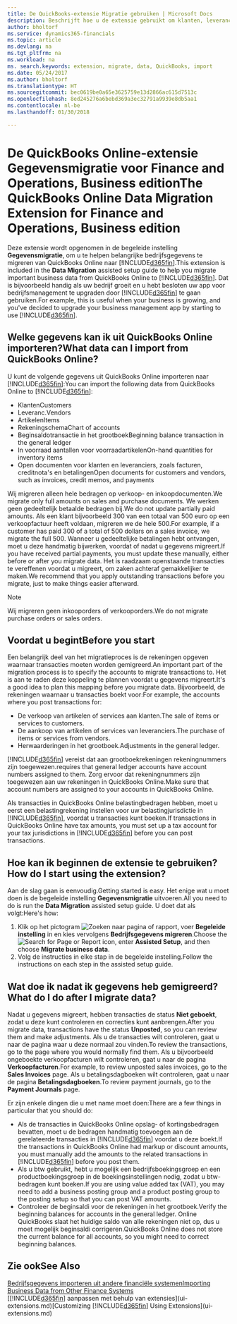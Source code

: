 ```yaml
---
title: De QuickBooks-extensie Migratie gebruiken | Microsoft Docs
description: Beschrijft hoe u de extensie gebruikt om klanten, leveranciers, artikelen en rekeningen van QuickBooks Online naar Finance and Operations, Business edition te migreren.
author: bholtorf
ms.service: dynamics365-financials
ms.topic: article
ms.devlang: na
ms.tgt_pltfrm: na
ms.workload: na
ms. search.keywords: extension, migrate, data, QuickBooks, import
ms.date: 05/24/2017
ms.author: bholtorf
ms.translationtype: HT
ms.sourcegitcommit: bec0619be0a65e3625759e13d2866ac615d7513c
ms.openlocfilehash: 8ed245276a6bebd369a3ec32791a9939e8db5aa1
ms.contentlocale: nl-be
ms.lasthandoff: 01/30/2018

---
```


# <a name="the-quickbooks-online-data-migration-extension-for-finance-and-operations-business-edition"></a><span data-ttu-id="83252-103">De QuickBooks Online-extensie Gegevensmigratie voor Finance and Operations, Business edition</span><span class="sxs-lookup"><span data-stu-id="83252-103">The QuickBooks Online Data Migration Extension for Finance and Operations, Business edition</span></span>
<span data-ttu-id="83252-104">Deze extensie wordt opgenomen in de begeleide instelling **Gegevensmigratie**, om u te helpen belangrijke bedrijfsgegevens te migreren van QuickBooks Online naar [!INCLUDE[d365fin](includes/d365fin_md.md)].</span><span class="sxs-lookup"><span data-stu-id="83252-104">This extension is included in the **Data Migration** assisted setup guide to help you migrate important business data from QuickBooks Online to [!INCLUDE[d365fin](includes/d365fin_md.md)].</span></span> <span data-ttu-id="83252-105">Dat is bijvoorbeeld handig als uw bedrijf groeit en u hebt besloten uw app voor bedrijfsmanagement te upgraden door [!INCLUDE[d365fin](includes/d365fin_md.md)] te gaan gebruiken.</span><span class="sxs-lookup"><span data-stu-id="83252-105">For example, this is useful when your business is growing, and you've decided to upgrade your business management app by starting to use [!INCLUDE[d365fin](includes/d365fin_md.md)].</span></span>

## <a name="what-data-can-i-import-from-quickbooks-online"></a><span data-ttu-id="83252-106">Welke gegevens kan ik uit QuickBooks Online importeren?</span><span class="sxs-lookup"><span data-stu-id="83252-106">What data can I import from QuickBooks Online?</span></span>
<span data-ttu-id="83252-107">U kunt de volgende gegevens uit QuickBooks Online importeren naar [!INCLUDE[d365fin](includes/d365fin_md.md)]:</span><span class="sxs-lookup"><span data-stu-id="83252-107">You can import the following data from QuickBooks Online to [!INCLUDE[d365fin](includes/d365fin_md.md)]:</span></span>  

* <span data-ttu-id="83252-108">Klanten</span><span class="sxs-lookup"><span data-stu-id="83252-108">Customers</span></span>
* <span data-ttu-id="83252-109">Leveranc.</span><span class="sxs-lookup"><span data-stu-id="83252-109">Vendors</span></span>
* <span data-ttu-id="83252-110">Artikelen</span><span class="sxs-lookup"><span data-stu-id="83252-110">Items</span></span>
* <span data-ttu-id="83252-111">Rekeningschema</span><span class="sxs-lookup"><span data-stu-id="83252-111">Chart of accounts</span></span>
* <span data-ttu-id="83252-112">Beginsaldotransactie in het grootboek</span><span class="sxs-lookup"><span data-stu-id="83252-112">Beginning balance transaction in the general ledger</span></span>
* <span data-ttu-id="83252-113">In voorraad aantallen voor voorraadartikelen</span><span class="sxs-lookup"><span data-stu-id="83252-113">On-hand quantities for inventory items</span></span>
* <span data-ttu-id="83252-114">Open documenten voor klanten en leveranciers, zoals facturen, creditnota's en betalingen</span><span class="sxs-lookup"><span data-stu-id="83252-114">Open documents for customers and vendors, such as invoices, credit memos, and payments</span></span>

<span data-ttu-id="83252-115">Wij migreren alleen hele bedragen op verkoop- en inkoopdocumenten.</span><span class="sxs-lookup"><span data-stu-id="83252-115">We migrate only full amounts on sales and purchase documents.</span></span> <span data-ttu-id="83252-116">We werken geen gedeeltelijk betaalde bedragen bij.</span><span class="sxs-lookup"><span data-stu-id="83252-116">We do not update partially paid amounts.</span></span> <span data-ttu-id="83252-117">Als een klant bijvoorbeeld 300 van een totaal van 500 euro op een verkoopfactuur heeft voldaan, migreren we de hele 500.</span><span class="sxs-lookup"><span data-stu-id="83252-117">For example, if a customer has paid 300 of a total of 500 dollars on a sales invoice, we migrate the full 500.</span></span> <span data-ttu-id="83252-118">Wanneer u gedeeltelijke betalingen hebt ontvangen, moet u deze handmatig bijwerken, voordat of nadat u gegevens migreert.</span><span class="sxs-lookup"><span data-stu-id="83252-118">If you have received partial payments, you must update these manually, either before or after you migrate data.</span></span> <span data-ttu-id="83252-119">Het is raadzaam openstaande transacties te vereffenen voordat u migreert, om zaken achteraf gemakkelijker te maken.</span><span class="sxs-lookup"><span data-stu-id="83252-119">We recommend that you apply outstanding transactions before you migrate, just to make things easier afterward.</span></span>

> [!NOTE]  
>   <span data-ttu-id="83252-120">Wij migreren geen inkooporders of verkooporders.</span><span class="sxs-lookup"><span data-stu-id="83252-120">We do not migrate purchase orders or sales orders.</span></span>

## <a name="before-you-start"></a><span data-ttu-id="83252-121">Voordat u begint</span><span class="sxs-lookup"><span data-stu-id="83252-121">Before you start</span></span>
<span data-ttu-id="83252-122">Een belangrijk deel van het migratieproces is de rekeningen opgeven waarnaar transacties moeten worden gemigreerd.</span><span class="sxs-lookup"><span data-stu-id="83252-122">An important part of the migration process is to specify the accounts to migrate transactions to.</span></span> <span data-ttu-id="83252-123">Het is aan te raden deze koppeling te plannen voordat u gegevens migreert.</span><span class="sxs-lookup"><span data-stu-id="83252-123">It's a good idea to plan this mapping before you migrate data.</span></span> <span data-ttu-id="83252-124">Bijvoorbeeld, de rekeningen waarnaar u transacties boekt voor:</span><span class="sxs-lookup"><span data-stu-id="83252-124">For example, the accounts where you post transactions for:</span></span>  

* <span data-ttu-id="83252-125">De verkoop van artikelen of services aan klanten.</span><span class="sxs-lookup"><span data-stu-id="83252-125">The sale of items or services to customers.</span></span>
* <span data-ttu-id="83252-126">De aankoop van artikelen of services van leveranciers.</span><span class="sxs-lookup"><span data-stu-id="83252-126">The purchase of items or services from vendors.</span></span>  
* <span data-ttu-id="83252-127">Herwaarderingen in het grootboek.</span><span class="sxs-lookup"><span data-stu-id="83252-127">Adjustments in the general ledger.</span></span>  

[!INCLUDE[d365fin](includes/d365fin_md.md)] <span data-ttu-id="83252-128"> vereist dat aan grootboekrekeningen rekeningnummers zijn toegewezen.</span><span class="sxs-lookup"><span data-stu-id="83252-128">requires that general ledger accounts have account numbers assigned to them.</span></span> <span data-ttu-id="83252-129">Zorg ervoor dat rekeningnummers zijn toegewezen aan uw rekeningen in QuickBooks Online.</span><span class="sxs-lookup"><span data-stu-id="83252-129">Make sure that account numbers are assigned to your accounts in QuickBooks Online.</span></span>

<span data-ttu-id="83252-130">Als transacties in QuickBooks Online belastingbedragen hebben, moet u eerst een belastingrekening instellen voor uw belastingjurisdictie in [!INCLUDE[d365fin](includes/d365fin_md.md)], voordat u transacties kunt boeken.</span><span class="sxs-lookup"><span data-stu-id="83252-130">If transactions in QuickBooks Online have tax amounts, you must set up a tax account for your tax jurisdictions in [!INCLUDE[d365fin](includes/d365fin_md.md)] before you can post transactions.</span></span>

## <a name="how-do-i-start-using-the-extension"></a><span data-ttu-id="83252-131">Hoe kan ik beginnen de extensie te gebruiken?</span><span class="sxs-lookup"><span data-stu-id="83252-131">How do I start using the extension?</span></span>
<span data-ttu-id="83252-132">Aan de slag gaan is eenvoudig.</span><span class="sxs-lookup"><span data-stu-id="83252-132">Getting started is easy.</span></span> <span data-ttu-id="83252-133">Het enige wat u moet doen is de begeleide instelling **Gegevensmigratie** uitvoeren.</span><span class="sxs-lookup"><span data-stu-id="83252-133">All you need to do is run the **Data Migration** assisted setup guide.</span></span> <span data-ttu-id="83252-134">U doet dat als volgt:</span><span class="sxs-lookup"><span data-stu-id="83252-134">Here's how:</span></span>

1. <span data-ttu-id="83252-135">Klik op het pictogram ![Zoeken naar pagina of rapport](media/ui-search/search_small.png "pictogram Zoeken naar pagina of rapport"), voer **Begeleide instelling** in en kies vervolgens **Bedrijfsgegevens migreren**.</span><span class="sxs-lookup"><span data-stu-id="83252-135">Choose the ![Search for Page or Report](media/ui-search/search_small.png "Search for Page or Report icon") icon, enter **Assisted Setup**, and then choose **Migrate business data**.</span></span>
2. <span data-ttu-id="83252-136">Volg de instructies in elke stap in de begeleide instelling.</span><span class="sxs-lookup"><span data-stu-id="83252-136">Follow the instructions on each step in the assisted setup guide.</span></span>

## <a name="what-do-i-do-after-i-migrate-data"></a><span data-ttu-id="83252-137">Wat doe ik nadat ik gegevens heb gemigreerd?</span><span class="sxs-lookup"><span data-stu-id="83252-137">What do I do after I migrate data?</span></span>
<span data-ttu-id="83252-138">Nadat u gegevens migreert, hebben transacties de status **Niet geboekt**, zodat u deze kunt controleren en correcties kunt aanbrengen.</span><span class="sxs-lookup"><span data-stu-id="83252-138">After you migrate data, transactions have the status **Unposted**, so you can review them and make adjustments.</span></span> <span data-ttu-id="83252-139">Als u de transacties wilt controleren, gaat u naar de pagina waar u deze normaal zou vinden.</span><span class="sxs-lookup"><span data-stu-id="83252-139">To review the transactions, go to the page where you would normally find them.</span></span> <span data-ttu-id="83252-140">Als u bijvoorbeeld ongeboekte verkoopfacturen wilt controleren, gaat u naar de pagina **Verkoopfacturen**.</span><span class="sxs-lookup"><span data-stu-id="83252-140">For example, to review unposted sales invoices, go to the **Sales Invoices** page.</span></span> <span data-ttu-id="83252-141">Als u betalingsdagboeken wilt controleren, gaat u naar de pagina **Betalingsdagboeken**.</span><span class="sxs-lookup"><span data-stu-id="83252-141">To review payment journals, go to the **Payment Journals** page.</span></span>   

<span data-ttu-id="83252-142">Er zijn enkele dingen die u met name moet doen:</span><span class="sxs-lookup"><span data-stu-id="83252-142">There are a few things in particular that you should do:</span></span>

* <span data-ttu-id="83252-143">Als de transacties in QuickBooks Online opslag- of kortingsbedragen bevatten, moet u de bedragen handmatig toevoegen aan de gerelateerde transacties in [!INCLUDE[d365fin](includes/d365fin_md.md)] voordat u deze boekt.</span><span class="sxs-lookup"><span data-stu-id="83252-143">If the transactions in QuickBooks Online had markup or discount amounts, you must manually add the amounts to the related transactions in [!INCLUDE[d365fin](includes/d365fin_md.md)] before you post them.</span></span>
* <span data-ttu-id="83252-144">Als u btw gebruikt, hebt u mogelijk een bedrijfsboekingsgroep en een productboekingsgroep in de boekingsinstellingen nodig, zodat u btw-bedragen kunt boeken.</span><span class="sxs-lookup"><span data-stu-id="83252-144">If you are using value added tax (VAT), you may need to add a business posting group and a product posting group to the posting setup so that you can post VAT amounts.</span></span>
* <span data-ttu-id="83252-145">Controleer de beginsaldi voor de rekeningen in het grootboek.</span><span class="sxs-lookup"><span data-stu-id="83252-145">Verify the beginning balances for accounts in the general ledger.</span></span> <span data-ttu-id="83252-146">Online QuickBooks slaat het huidige saldo van alle rekeningen niet op, dus u moet mogelijk beginsaldi corrigeren.</span><span class="sxs-lookup"><span data-stu-id="83252-146">QuickBooks Online does not store the current balance for all accounts, so you might need to correct beginning balances.</span></span>

## <a name="see-also"></a><span data-ttu-id="83252-147">Zie ook</span><span class="sxs-lookup"><span data-stu-id="83252-147">See Also</span></span>
[<span data-ttu-id="83252-148">Bedrijfsgegevens importeren uit andere financiële systemen</span><span class="sxs-lookup"><span data-stu-id="83252-148">Importing Business Data from Other Finance Systems</span></span>](upload-data.md)  
<span data-ttu-id="83252-149">[[!INCLUDE[d365fin](includes/d365fin_md.md)] aanpassen met behulp van extensies](ui-extensions.md)</span><span class="sxs-lookup"><span data-stu-id="83252-149">[Customizing [!INCLUDE[d365fin](includes/d365fin_md.md)] Using Extensions](ui-extensions.md)</span></span>  

